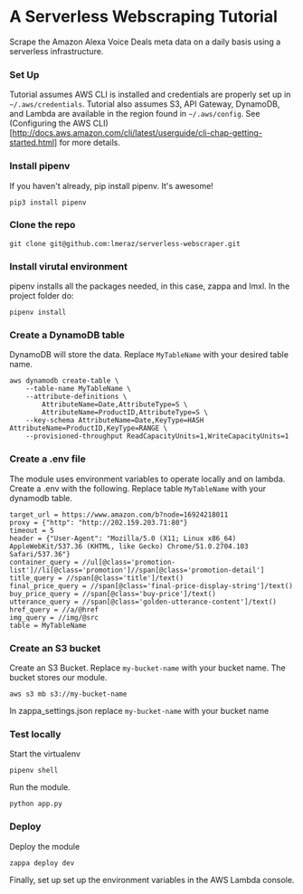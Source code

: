 # A Serverless Webscraping Tutorial
Scrape the Amazon Alexa Voice Deals meta data on a daily basis using a serverless infrastructure.

### Set Up
Tutorial assumes AWS CLI is installed and credentials are properly set up in `~/.aws/credentials`.
Tutorial also assumes S3, API Gateway, DynamoDB, and Lambda are available in the region found in `~/.aws/config`. See (Configuring the AWS CLI)[http://docs.aws.amazon.com/cli/latest/userguide/cli-chap-getting-started.html] for more details.
### Install pipenv
If you haven't already, pip install pipenv. It's awesome!
```
pip3 install pipenv
```
### Clone the repo
```
git clone git@github.com:lmeraz/serverless-webscraper.git
```
### Install virutal environment
pipenv installs all the packages needed, in this case, zappa and lmxl. In the project folder do:
```
pipenv install
```
### Create a DynamoDB table
DynamoDB will store the data. Replace `MyTableName` with your desired table name.
```
aws dynamodb create-table \
    --table-name MyTableName \
    --attribute-definitions \
        AttributeName=Date,AttributeType=S \
        AttributeName=ProductID,AttributeType=S \
    --key-schema AttributeName=Date,KeyType=HASH AttributeName=ProductID,KeyType=RANGE \
    --provisioned-throughput ReadCapacityUnits=1,WriteCapacityUnits=1
```
### Create a .env file
The module uses environment variables to operate locally and on lambda.
Create a .env with the following. Replace table `MyTableName` with your dynamodb table.
```
target_url = https://www.amazon.com/b?node=16924218011
proxy = {"http": "http://202.159.203.71:80"}
timeout = 5
header = {"User-Agent": "Mozilla/5.0 (X11; Linux x86_64) AppleWebKit/537.36 (KHTML, like Gecko) Chrome/51.0.2704.103 Safari/537.36"}
container_query = //ul[@class='promotion-list']//li[@class='promotion']//span[@class='promotion-detail']
title_query = //span[@class='title']/text()
final_price_query = //span[@class='final-price-display-string']/text() 
buy_price_query = //span[@class='buy-price']/text()
utterance_query = //span[@class='golden-utterance-content']/text()
href_query = //a/@href
img_query = //img/@src
table = MyTableName
```
### Create an S3 bucket
Create an S3 Bucket. Replace `my-bucket-name` with your bucket name. The bucket stores our module.
```
aws s3 mb s3://my-bucket-name
```
In zappa_settings.json replace `my-bucket-name` with your bucket name
### Test locally
Start the virtualenv
```
pipenv shell
```
Run the module.
```
python app.py
```
### Deploy
Deploy the module
```
zappa deploy dev
```
Finally, set up set up the environment variables in the AWS Lambda console.

